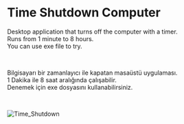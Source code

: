 # Time Shutdown Computer

<p>
  Desktop application that turns off the computer with a timer. <br>
  Runs from 1 minute to 8 hours. <br>
  You can use exe file to try.
</p> <br>

<p>
  Bilgisayarı bir zamanlayıcı ile kapatan masaüstü uygulaması. <br>
  1 Dakika ile 8 saat aralığında çalışabilir. <br> 
  Denemek için exe dosyasını kullanabilirsiniz.
</p> <br>

![Time_Shutdown](https://user-images.githubusercontent.com/94441940/163592407-7fa3bb5e-0458-44ea-b546-edfb59e2fc7c.png)
